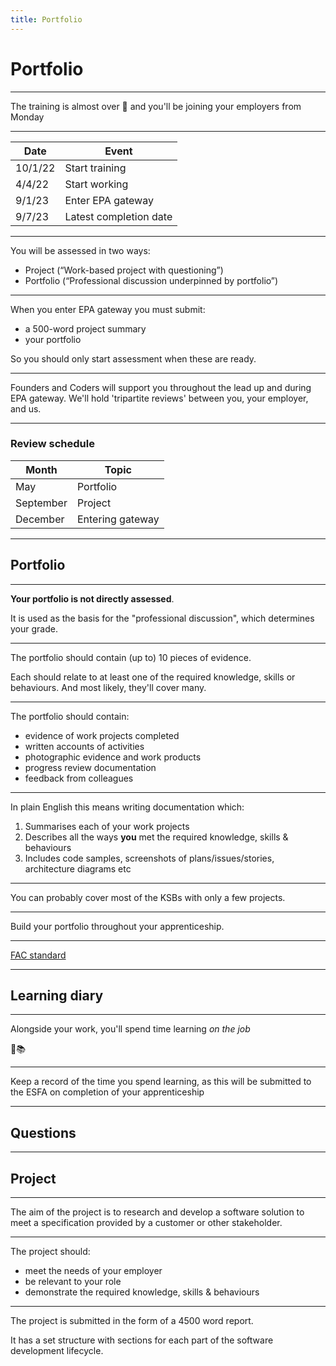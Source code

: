 ```yaml
---
title: Portfolio
---
```


# Portfolio

---

The training is almost over 🥲 and you'll be joining your employers from Monday

---

| Date    | Event                  |
| ------- | ---------------------- |
| 10/1/22 | Start training         |
| 4/4/22  | Start working          |
| 9/1/23  | Enter EPA gateway      |
| 9/7/23  | Latest completion date |

---

You will be assessed in two ways:

- Project (“Work-based project with questioning”)
- Portfolio (“Professional discussion underpinned by portfolio”)

---

When you enter EPA gateway you must submit:

- a 500-word project summary
- your portfolio

So you should only start assessment when these are ready.

---

Founders and Coders will support you throughout the lead up and during EPA gateway. We'll hold 'tripartite reviews' between you, your employer, and us.

---

### Review schedule

| Month     | Topic            |
| --------- | ---------------- |
| May       | Portfolio        |
| September | Project          |
| December  | Entering gateway |

---

## Portfolio

---

**Your portfolio is not directly assessed**.

It is used as the basis for the "professional discussion", which determines your grade.

---

The portfolio should contain (up to) 10 pieces of evidence.

Each should relate to at least one of the required knowledge, skills or behaviours. And most likely, they'll cover many.

---

The portfolio should contain:

- evidence of work projects completed
- written accounts of activities
- photographic evidence and work products
- progress review documentation
- feedback from colleagues

---

In plain English this means writing documentation which:

1. Summarises each of your work projects
1. Describes all the ways **you** met the required knowledge, skills & behaviours
1. Includes code samples, screenshots of plans/issues/stories, architecture diagrams etc

---

You can probably cover most of the KSBs with only a few projects.

---

Build your portfolio throughout your apprenticeship.

---

[FAC standard](https://fac-standard.netlify.app/)

---

## Learning diary

---

Alongside your work, you'll spend time learning _on the job_

💼📚

---

Keep a record of the time you spend learning, as this will be submitted to the ESFA on completion of your apprenticeship

---

## Questions

---

## Project

---

The aim of the project is to research and develop a software solution to meet a specification provided by a customer or other stakeholder.

---

The project should:

- meet the needs of your employer
- be relevant to your role
- demonstrate the required knowledge, skills & behaviours

---

The project is submitted in the form of a 4500 word report.

It has a set structure with sections for each part of the software development lifecycle.
